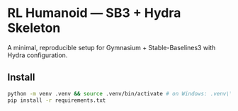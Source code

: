 ﻿# RL Humanoid — SB3 + Hydra Skeleton


A minimal, reproducible setup for Gymnasium + Stable-Baselines3 with Hydra configuration.


## Install
```bash
python -m venv .venv && source .venv/bin/activate # on Windows: .venv\\Scripts\\activate
pip install -r requirements.txt